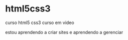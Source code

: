 # html5css3
 curso html5 css3 curso em video

 estou aprendendo a criar sites e aprendendo a gerenciar
